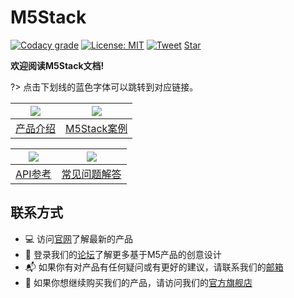 # M5Stack

[![Codacy grade](https://img.shields.io/codacy/grade/860d40719cbd4e0f91e145b87ec7c29a.svg?style=flat-square)](https://www.codacy.com/app/watson8544/M5Stack-Documentation-docsify?utm_source=github.com&amp;utm_medium=referral&amp;utm_content=watson8544/M5Stack-Documentation-docsify&amp;utm_campaign=Badge_Grade)
[![License: MIT](https://img.shields.io/badge/License-MIT-yellow.svg?style=flat-square)](https://github.com/watson8544/M5Stack-Documentation-docsify/blob/master/LICENSE)
[![Tweet](https://img.shields.io/twitter/url/http/shields.io.svg?style=social)](https://twitter.com/intent/tweet?url=https%3A%2F%2Fgithub.com%2Fjhildenbiddle%2Fdocsify-themeable&hashtags=css,docsify,developers,frontend)
<a class="github-button" href="https://github.com/m5stack/m5-docs" data-icon="octicon-star" data-show-count="true" aria-label="Star M5Stack/m5-docs on GitHub">Star</a>

**欢迎阅读M5Stack文档!**

?> 点击下划线的蓝色字体可以跳转到对应链接。

<!-- <figure class="thumbnails">
    <img src="assets/img/m5stack.png" alt="Screenshot of coverpage" title="Cover page">
</figure> -->

<!-- ## 介绍(Introduction)

**M5是以M5Core主控为核心的一系列可堆叠、模块化的电子产品。 M 代表可堆叠的模块，5 代表模块尺寸为5 * 5 cm大小。**

**M5Stack的理念就是为了摆脱新发明开发过程复杂的痛苦，希望让用户的创意更容易实现。M5Stack主控内置wifi、蓝牙、多种传感器和一个小屏幕，还有电源模块和其他拓展传感器模块，每个产品都是单独模块，从而避免了结合面包板在设计产品原型时需要很多杂乱导线相连的情况，所以在设计一个新功能的时候，仅仅需要在各种我们提供的拓展模块之上堆叠一个M5Stack主控或者用M5Stack主控通过GROVE导线外接相应unit传感器就能实现一个完整的产品。**

我们的全系列产品基本是以<mark>ESP</mark>芯片为主芯片。

我们希望"**堆叠即是产品**"。 这是我们的[官网](http://www.m5stack.com)。 -->

<!--
<figure class="thumbnails">
    <img src="assets/img/transport.gif" alt="Screenshot of coverpage" title="Cover page">
</figure> -->

|<img src="assets/img/introduction_pics/product-documents.jpg"> | <img src="assets/img/introduction_pics/m5-awesome.jpg"> |
|:---:|:---:|
|[产品介绍](zh_CN/product_documents) | [M5Stack案例](zh_CN/m5stack_cases) |

|<img src="assets/img/introduction_pics/m5-api-reference.jpg"> | <img src="assets/img/introduction_pics/FAQ.jpg">|
|:---:|:---:|
|[API参考](zh_CN/api_reference) | [常见问题解答](zh_CN/faq)|

<!-- |<img src="https://github.com/m5stack/m5-docs/tree/master/docs/assets/img/introduction_pics/product-documents.jpg"> | <img src="https://github.com/m5stack/m5-docs/tree/master/docs/assets/img/introduction_pics/m5-awesome.jpg"> |
|:---:|:---:|
|[产品介绍](zh_CN/product_documents_zh_CN) | [M5Stack案例](zh_CN/m5stack_cases_zh_CN) |

|<img src="https://github.com/m5stack/m5-docs/tree/master/docs/assets/img/introduction_pics/m5-api-reference.jpg"> | <img src="https://github.com/m5stack/m5-docs/tree/master/docs/assets/img/introduction_pics/FAQ.jpg">|
|:---:|:---:|
|[API参考](zh_CN/api_reference_zh_CN) | [常见问题解答](zh_CN/faq_zh_CN)| -->


## 联系方式

- :computer: 访问[官网](http://www.m5stack.com)了解最新的产品
- :busts_in_silhouette: 登录我们的[论坛](http://forum.m5stack.com)了解更多基于M5产品的创意设计
- :mailbox_with_mail: 如果你有对产品有任何疑问或有更好的建议，请联系我们的[邮箱](tech@m5stack.com)
- :convenience_store: 如果你想继续购买我们的产品，请访问我们的[官方旗舰店](http://www.aliexpress.com/store/all-wholesale-products/3226069.html?spm=2114.12010108.100004.3.7e3a5379KoyhDo)

<!-- ## License

This project is licensed under the [MIT license](https://github.com/watson8544/M5Stack-Documentation-docsify/blob/master/LICENSE).

Copyright (c) 2018 M5Stack ([@M5Stack](https://twitter.com/M5Stack)) -->

<!-- GitHub Buttons -->
<script async defer src="https://buttons.github.io/buttons.js"></script>
